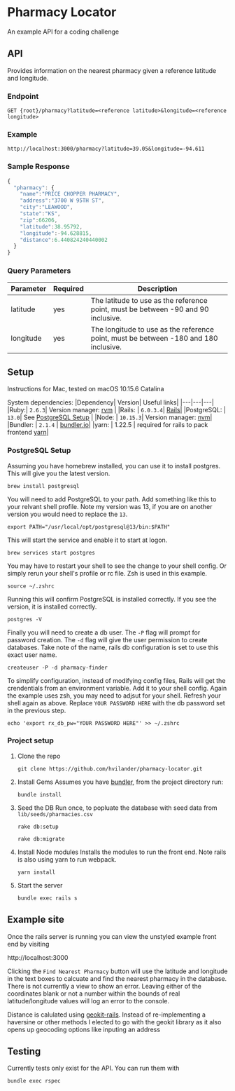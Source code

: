 # Pharmacy Locator
An example API for a coding challenge

## API
Provides information on the nearest pharmacy given a reference latitude and longitude.

### Endpoint
`GET {root}/pharmacy?latitude=<reference latitude>&longitude=<reference longitude>`

### Example
`http://localhost:3000/pharmacy?latitude=39.05&longitude=-94.611`

### Sample Response
```js
{
  "pharmacy": {
    "name":"PRICE CHOPPER PHARMACY",
    "address":"3700 W 95TH ST",
    "city":"LEAWOOD",
    "state":"KS",
    "zip":66206,
    "latitude":38.95792,
    "longitude":-94.628815,
    "distance":6.440824240440002
  }
}
```

### Query Parameters
| Parameter | Required | Description |
|---|---|---|
| latitude  | yes | The latitude to use as the reference point, must be between -90 and 90 inclusive.  |
| longitude  | yes  |  The longitude to use as the reference point, must be between -180 and 180 inclusive. |

## Setup
Instructions for Mac, tested on macOS 10.15.6 Catalina

System dependencies: 
|Dependency| Version| Useful links|
|---|---|---|
|Ruby:| `2.6.3`| Version manager: [rvm](https://rvm.io) |
|Rails: | `6.0.3.4`| [Rails](https://guides.rubyonrails.org)| 
|PostgreSQL: | `13.0`| See [PostgreSQL Setup](###-postgresql-setup) |
|Node: | `10.15.3`| Version manager: [nvm](https://github.com/nvm-sh/nvm#node-version-manager---)|
|Bundler: | `2.1.4` | [bundler.io](https://bundler.io)|
|yarn: | 1.22.5 | required for rails to pack frontend [yarn](https://classic.yarnpkg.com/en/docs/install/#mac-stable)|

### PostgreSQL Setup 

Assuming you have homebrew installed, you can use it to install postgres. This will give you the latest version. 

`brew install postgresql` 

You will need to add PostgreSQL to your path. Add something like this to your relvant shell profile. Note my version was 13, if you are on another version you would need to replace the `13`.

`export PATH="/usr/local/opt/postgresql@13/bin:$PATH"`

This will start the service and enable it to start at logon.

`brew services start postgres`

You may have to restart your shell to see the change to your shell config. Or simply rerun your shell's profile or rc file. Zsh is used in this example.

`source ~/.zshrc`

Running this will confirm PostgreSQL is installed correctly. If you see the version, it is installed correctly.

`postgres -V`

Finally you will need to create a db user. The `-P` flag will prompt for password creation. The `-d` flag will give the user permission to create databases. Take note of the name, rails db configuration is set to use this exact user name. 

`createuser -P -d pharmacy-finder` 

To simplify configuration, instead of modifying config files, Rails will get the crendentials from an environment variable. Add it to your shell config. Again the example uses zsh, you may need to adjsut for your shell. Refresh your shell again as above. Replace `YOUR PASSWORD HERE` with the db password set in the previous step.

`echo 'export rx_db_pw="YOUR PASSWORD HERE"' >> ~/.zshrc`

### Project setup
1. Clone the repo

    `git clone https://github.com/hvilander/pharmacy-locator.git`

2. Install Gems
Assumes you have [bundler](https://guides.rubyonrails.org/v6.0/getting_started.html), from the project directory run:

    `bundle install`

3. Seed the DB
Run once, to popluate the database with seed data from `lib/seeds/pharmacies.csv`

    `rake db:setup`

    `rake db:migrate`

4. Install Node modules
Installs the modules to run the front end. Note rails is also using yarn to run webpack.

    `yarn install`

5. Start the server

    `bundle exec rails s`

## Example site
Once the rails server is running you can view the unstyled example front end by visiting 

http://localhost:3000

Clicking the `Find Nearest Pharmacy` button will use the latitude and longitude in the text boxes to calcuate and find the nearest pharmacy in the database. There is not currently a view to show an error. Leaving either of the coordinates blank or not a number within the bounds of real latitude/longitude values will log an error to the console. 

Distance is calulated using [geokit-rails](https://github.com/geokit/geokit-rails). Instead of re-implementing a haversine or other methods I elected to go with the geokit library as it also opens up geocoding options like inputing an address 

## Testing
Currently tests only exist for the API. You can run them with

`bundle exec rspec`